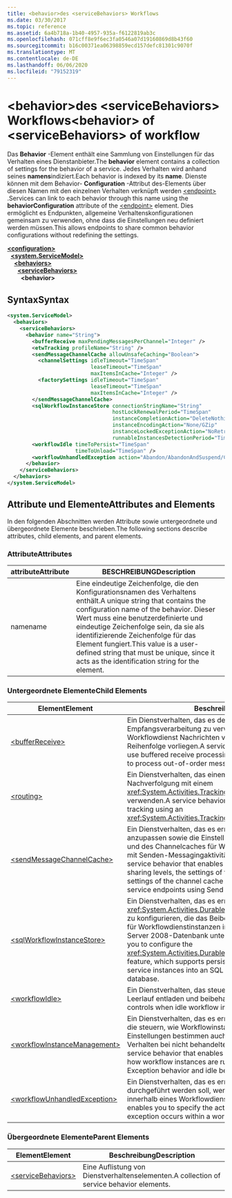 ```yaml
---
title: <behavior>des <serviceBehaviors> Workflows
ms.date: 03/30/2017
ms.topic: reference
ms.assetid: 6a4b718a-1b40-4957-935a-f6122819ab3c
ms.openlocfilehash: 071cff8e9f6ec3fa0546a07d19160869d8b43f60
ms.sourcegitcommit: b16c00371ea06398859ecd157defc81301c9070f
ms.translationtype: MT
ms.contentlocale: de-DE
ms.lasthandoff: 06/06/2020
ms.locfileid: "79152319"
---
```

# <a name="behavior-of-servicebehaviors-of-workflow"></a><span data-ttu-id="73eea-102">\<behavior>des \<serviceBehaviors> Workflows</span><span class="sxs-lookup"><span data-stu-id="73eea-102">\<behavior> of \<serviceBehaviors> of workflow</span></span>
<span data-ttu-id="73eea-103">Das **Behavior** -Element enthält eine Sammlung von Einstellungen für das Verhalten eines Dienstanbieter.</span><span class="sxs-lookup"><span data-stu-id="73eea-103">The **behavior** element contains a collection of settings for the behavior of a service.</span></span> <span data-ttu-id="73eea-104">Jedes Verhalten wird anhand seines **namens**indiziert.</span><span class="sxs-lookup"><span data-stu-id="73eea-104">Each behavior is indexed by its **name**.</span></span> <span data-ttu-id="73eea-105">Dienste können mit dem Behavior- **Configuration** -Attribut des-Elements über diesen Namen mit den einzelnen Verhalten verknüpft werden [\<endpoint>](../wcf/endpoint-element.md) .</span><span class="sxs-lookup"><span data-stu-id="73eea-105">Services can link to each behavior through this name using the **behaviorConfiguration** attribute of the [\<endpoint>](../wcf/endpoint-element.md) element.</span></span> <span data-ttu-id="73eea-106">Dies ermöglicht es Endpunkten, allgemeine Verhaltenskonfigurationen gemeinsam zu verwenden, ohne dass die Einstellungen neu definiert werden müssen.</span><span class="sxs-lookup"><span data-stu-id="73eea-106">This allows endpoints to share common behavior configurations without redefining the settings.</span></span>  
  
[**\<configuration>**](../configuration-element.md)\
&nbsp;&nbsp;[**\<system.ServiceModel>**](system-servicemodel-of-workflow.md)\
&nbsp;&nbsp;&nbsp;&nbsp;[**\<behaviors>**](behaviors-of-workflow.md)\
&nbsp;&nbsp;&nbsp;&nbsp;&nbsp;&nbsp;[**\<serviceBehaviors>**](servicebehaviors-of-workflow.md)\
&nbsp;&nbsp;&nbsp;&nbsp;&nbsp;&nbsp;&nbsp;&nbsp;**\<behavior>**  
  
## <a name="syntax"></a><span data-ttu-id="73eea-107">Syntax</span><span class="sxs-lookup"><span data-stu-id="73eea-107">Syntax</span></span>  
  
```xml  
<system.ServiceModel>  
  <behaviors>  
    <serviceBehaviors>  
      <behavior name="String">
        <bufferReceive maxPendingMessagesPerChannel="Integer" />
        <etwTracking profileName="String" />
        <sendMessageChannelCache allowUnsafeCaching="Boolean">
          <channelSettings idleTimeout="TimeSpan"
                           leaseTimeout="TimeSpan"
                           maxItemsInCache="Integer" />
          <factorySettings idleTimeout="TimeSpan"
                           leaseTimeout="TimeSpan"
                           maxItemsInCache="Integer" />
        </sendMessageChannelCache>
        <sqlWorkflowInstanceStore connectionStringName="String"
                                  hostLockRenewalPeriod="TimeSpan"
                                  instanceCompletionAction="DeleteNothing/DeleteAll"
                                  instanceEncodingAction="None/GZip"
                                  instanceLockedExceptionAction="NoRetry/BasicRetry/AggressiveRetry"
                                  runnableInstancesDetectionPeriod="TimeSpan" />
        <workflowIdle timeToPersist="TimeSpan"
                      timeToUnload="TimeSpan" />
        <workflowUnhandledException action="Abandon/AbandonAndSuspend/Cancel/Terminate" />
      </behavior>
    </serviceBehaviors>  
  </behaviors>  
</system.ServiceModel>  
```  
  
## <a name="attributes-and-elements"></a><span data-ttu-id="73eea-108">Attribute und Elemente</span><span class="sxs-lookup"><span data-stu-id="73eea-108">Attributes and Elements</span></span>  
 <span data-ttu-id="73eea-109">In den folgenden Abschnitten werden Attribute sowie untergeordnete und übergeordnete Elemente beschrieben.</span><span class="sxs-lookup"><span data-stu-id="73eea-109">The following sections describe attributes, child elements, and parent elements.</span></span>  
  
### <a name="attributes"></a><span data-ttu-id="73eea-110">Attribute</span><span class="sxs-lookup"><span data-stu-id="73eea-110">Attributes</span></span>  
  
|<span data-ttu-id="73eea-111">attribute</span><span class="sxs-lookup"><span data-stu-id="73eea-111">Attribute</span></span>|<span data-ttu-id="73eea-112">BESCHREIBUNG</span><span class="sxs-lookup"><span data-stu-id="73eea-112">Description</span></span>|  
|---------------|-----------------|  
|<span data-ttu-id="73eea-113">name</span><span class="sxs-lookup"><span data-stu-id="73eea-113">name</span></span>|<span data-ttu-id="73eea-114">Eine eindeutige Zeichenfolge, die den Konfigurationsnamen des Verhaltens enthält.</span><span class="sxs-lookup"><span data-stu-id="73eea-114">A unique string that contains the configuration name of the behavior.</span></span> <span data-ttu-id="73eea-115">Dieser Wert muss eine benutzerdefinierte und eindeutige Zeichenfolge sein, da sie als identifizierende Zeichenfolge für das Element fungiert.</span><span class="sxs-lookup"><span data-stu-id="73eea-115">This value is a user-defined string that must be unique, since it acts as the identification string for the element.</span></span>|  
  
### <a name="child-elements"></a><span data-ttu-id="73eea-116">Untergeordnete Elemente</span><span class="sxs-lookup"><span data-stu-id="73eea-116">Child Elements</span></span>  
  
|<span data-ttu-id="73eea-117">Element</span><span class="sxs-lookup"><span data-stu-id="73eea-117">Element</span></span>|<span data-ttu-id="73eea-118">Beschreibung</span><span class="sxs-lookup"><span data-stu-id="73eea-118">Description</span></span>|  
|-------------|-----------------|  
|[\<bufferReceive>](bufferreceive.md)|<span data-ttu-id="73eea-119">Ein Dienstverhalten, das es dem Dienst ermöglicht, gepufferte Empfangsverarbeitung zu verwenden. Dadurch kann ein Workflowdienst Nachrichten verarbeiten, die nicht in der richtigen Reihenfolge vorliegen.</span><span class="sxs-lookup"><span data-stu-id="73eea-119">A service behavior that enables a service to use buffered receive processing, which enables a workflow service to process out-of-order messages.</span></span>|  
|[\<routing>](../wcf/routing-of-servicebehavior.md)|<span data-ttu-id="73eea-120">Ein Dienstverhalten, das einem Dienst ermöglicht, die ETW-Nachverfolgung mit einem <xref:System.Activities.Tracking.EtwTrackingParticipant> zu verwenden.</span><span class="sxs-lookup"><span data-stu-id="73eea-120">A service behavior that allows a service to utilize ETW tracking using an <xref:System.Activities.Tracking.EtwTrackingParticipant>.</span></span>|  
|[\<sendMessageChannelCache>](sendmessagechannelcache.md)|<span data-ttu-id="73eea-121">Ein Dienstverhalten, das es ermöglicht, die Cachefreigabeebenen anzupassen sowie die Einstellungen des Channelfactorycaches und des Channelcaches für Workflows festzulegen, die Meldungen mit Senden-Messagingaktivitäten an Dienstendpunkte senden.</span><span class="sxs-lookup"><span data-stu-id="73eea-121">A service behavior that enables the customization of the cache sharing levels, the settings of the channel factory cache, and the settings of the channel cache for workflows that send messages to service endpoints using Send messaging activities.</span></span>|  
|[\<sqlWorkflowInstanceStore>](sqlworkflowinstancestore.md)|<span data-ttu-id="73eea-122">Ein Dienstverhalten, das es ermöglicht, die Funktion <xref:System.Activities.DurableInstancing.SqlWorkflowInstanceStore> zu konfigurieren, die das Beibehalten von Zustandsinformationen für Workflowdienstinstanzen in eine SQL Server 2005- oder SQL Server 2008-Datenbank unterstützt.</span><span class="sxs-lookup"><span data-stu-id="73eea-122">A service behavior that allows you to configure the <xref:System.Activities.DurableInstancing.SqlWorkflowInstanceStore> feature, which supports persisting state information for workflow service instances into an SQL Server 2005 or SQL Server 2008 database.</span></span>|  
|[\<workflowIdle>](workflowidle.md)|<span data-ttu-id="73eea-123">Ein Dienstverhalten, das steuert, wann Workflowinstanzen im Leerlauf entladen und beibehalten werden.</span><span class="sxs-lookup"><span data-stu-id="73eea-123">A service behavior that controls when idle workflow instances are unloaded and persisted.</span></span>|  
|[\<workflowInstanceManagement>](workflowinstancemanagement.md)|<span data-ttu-id="73eea-124">Ein Dienstverhalten, das es ermöglicht, Einstellungen anzugeben, die steuern, wie Workflowinstanzen ausgeführt werden. Diese Einstellungen bestimmen auch die Dauerhaftigkeit sowie das Verhalten bei nicht behandelten Ausnahmen und im Leerlauf.</span><span class="sxs-lookup"><span data-stu-id="73eea-124">A service behavior that enables you to specify settings that control how workflow instances are run, including persistence, unhandled Exception behavior and idle behavior.</span></span>|  
|[\<workflowUnhandledException>](workflowunhandledexception.md)|<span data-ttu-id="73eea-125">Ein Dienstverhalten, das es ermöglicht, die Aktion anzugeben, die durchgeführt werden soll, wenn eine nicht behandelte Ausnahme innerhalb eines Workflowdiensts auftritt.</span><span class="sxs-lookup"><span data-stu-id="73eea-125">A service behavior that enables you to specify the action to take when an unhandled exception occurs within a workflow service.</span></span>|  
  
### <a name="parent-elements"></a><span data-ttu-id="73eea-126">Übergeordnete Elemente</span><span class="sxs-lookup"><span data-stu-id="73eea-126">Parent Elements</span></span>  
  
|<span data-ttu-id="73eea-127">Element</span><span class="sxs-lookup"><span data-stu-id="73eea-127">Element</span></span>|<span data-ttu-id="73eea-128">Beschreibung</span><span class="sxs-lookup"><span data-stu-id="73eea-128">Description</span></span>|  
|-------------|-----------------|  
|[\<serviceBehaviors>](servicebehaviors-of-workflow.md)|<span data-ttu-id="73eea-129">Eine Auflistung von Dienstverhaltenselementen.</span><span class="sxs-lookup"><span data-stu-id="73eea-129">A collection of service behavior elements.</span></span>|
